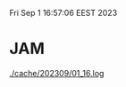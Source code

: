 Fri Sep  1 16:57:06 EEST 2023
# JAM
<a href='./cache/202309/01_16.log'>./cache/202309/01_16.log</a>
